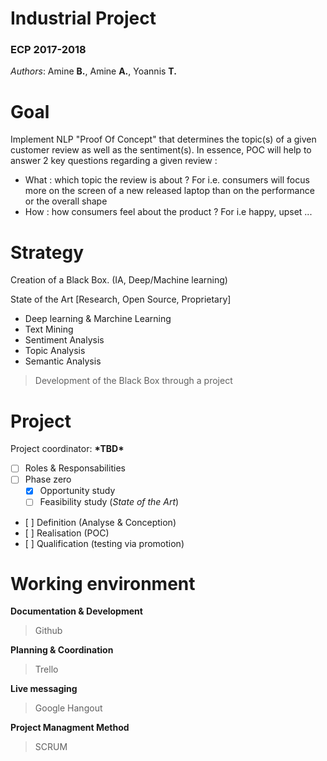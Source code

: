 # Industrial Project
### ECP 2017-2018

*Authors*: Amine **B.**, Amine **A.**, Yoannis **T.**

# Goal
Implement NLP "Proof Of Concept" that determines the topic(s) of a given customer review as well as the sentiment(s).
In essence, POC will help to answer 2 key questions regarding a given review : 
 - What : which topic the review is about ? For i.e. consumers will focus more on the screen of a new released laptop than on the performance or the overall shape 
 - How : how consumers feel about the product ? For i.e happy, upset ...

# Strategy

Creation of a Black Box. (IA, Deep/Machine learning)



State of the Art [Research, Open Source, Proprietary]
 - Deep learning & Marchine Learning
 - Text Mining
 - Sentiment Analysis
 - Topic Analysis
 - Semantic Analysis

> Development of the Black Box through a project


# Project
Project coordinator: **\*TBD\***
  - [ ] Roles & Responsabilities
  - [ ] Phase zero
    - [x] Opportunity study
    - [ ] Feasibility study (*State of the Art*)
  - [ ] Definition (Analyse & Conception)
  - [ ] Realisation (POC)
  - [ ] Qualification (testing via promotion)


# Working environment 

**Documentation & Development**
> Github

**Planning & Coordination**
> Trello

**Live messaging**
> Google Hangout

**Project Managment Method**
> SCRUM


